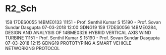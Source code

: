# R2_Sch
158 17DES0055 14BME0133 11151 - Prof. Senthil Kumar S 15190 - Prof. Sovan Sundar Dasgupta 07-03-2018 12:00 GDNG19 159 17DES0056 14BME0284, DESIGN AND ANALYSIS OF 14BME0326 HYBRID VERTICAL AXIS WIND TURBINE 11151 - Prof. Senthil Kumar S 15190 - Prof. Sovan Sundar Dasgupta 07-03-2018 12:15 GDNG19 PROTOTYPING A SMART VEHICLE NETWORKING PROTOCOL
